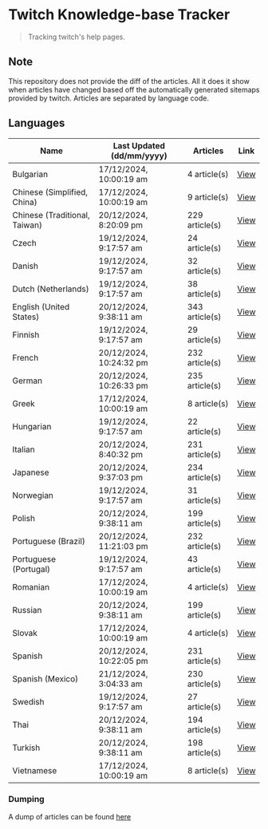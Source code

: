# Twitch Knowledge-base Tracker
> Tracking twitch's help pages. 

## Note
This repository does not provide the diff of the articles. All it does it show when articles have changed based
off the automatically generated sitemaps provided by twitch. Articles are separated by language code.

## Languages

| Name                          | Last Updated (dd/mm/yyyy) | Articles       | Link                   |
|-------------------------------|---------------------------|----------------|------------------------|
| Bulgarian                     | 17/12/2024, 10:00:19 am   | 4 article(s)   | [View](docs/bg.md)     |
| Chinese (Simplified, China)   | 17/12/2024, 10:00:19 am   | 9 article(s)   | [View](docs/zh_CN.md)  |
| Chinese (Traditional, Taiwan) | 20/12/2024, 8:20:09 pm    | 229 article(s) | [View](docs/zh_TW.md)  |
| Czech                         | 19/12/2024, 9:17:57 am    | 24 article(s)  | [View](docs/cs.md)     |
| Danish                        | 19/12/2024, 9:17:57 am    | 32 article(s)  | [View](docs/da.md)     |
| Dutch (Netherlands)           | 19/12/2024, 9:17:57 am    | 38 article(s)  | [View](docs/nl_NL.md)  |
| English (United States)       | 20/12/2024, 9:38:11 am    | 343 article(s) | [View](docs/en_US.md)  |
| Finnish                       | 19/12/2024, 9:17:57 am    | 29 article(s)  | [View](docs/fi.md)     |
| French                        | 20/12/2024, 10:24:32 pm   | 232 article(s) | [View](docs/fr.md)     |
| German                        | 20/12/2024, 10:26:33 pm   | 235 article(s) | [View](docs/de.md)     |
| Greek                         | 17/12/2024, 10:00:19 am   | 8 article(s)   | [View](docs/el.md)     |
| Hungarian                     | 19/12/2024, 9:17:57 am    | 22 article(s)  | [View](docs/hu.md)     |
| Italian                       | 20/12/2024, 8:40:32 pm    | 231 article(s) | [View](docs/it.md)     |
| Japanese                      | 20/12/2024, 9:37:03 pm    | 234 article(s) | [View](docs/ja.md)     |
| Norwegian                     | 19/12/2024, 9:17:57 am    | 31 article(s)  | [View](docs/no.md)     |
| Polish                        | 20/12/2024, 9:38:11 am    | 199 article(s) | [View](docs/pl.md)     |
| Portuguese (Brazil)           | 20/12/2024, 11:21:03 pm   | 232 article(s) | [View](docs/pt_BR.md)  |
| Portuguese (Portugal)         | 19/12/2024, 9:17:57 am    | 43 article(s)  | [View](docs/pt_PT.md)  |
| Romanian                      | 17/12/2024, 10:00:19 am   | 4 article(s)   | [View](docs/ro.md)     |
| Russian                       | 20/12/2024, 9:38:11 am    | 199 article(s) | [View](docs/ru.md)     |
| Slovak                        | 17/12/2024, 10:00:19 am   | 4 article(s)   | [View](docs/sk.md)     |
| Spanish                       | 20/12/2024, 10:22:05 pm   | 231 article(s) | [View](docs/es.md)     |
| Spanish (Mexico)              | 21/12/2024, 3:04:33 am    | 230 article(s) | [View](docs/es_MX.md)  |
| Swedish                       | 19/12/2024, 9:17:57 am    | 27 article(s)  | [View](docs/sv.md)     |
| Thai                          | 20/12/2024, 9:38:11 am    | 194 article(s) | [View](docs/th.md)     |
| Turkish                       | 20/12/2024, 9:38:11 am    | 198 article(s) | [View](docs/tr.md)     |
| Vietnamese                    | 17/12/2024, 10:00:19 am   | 8 article(s)   | [View](docs/vi.md)     |

### Dumping
A dump of articles can be found [here](docs/RAW.md)